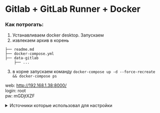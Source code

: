 # Gitlab + GitLab Runner + Docker


### Как потрогать:

1. Устанавливаем docker desktop. Запускаем
2. извлекаем архив в корень

```
├── readme.md             
├── docker-compose.yml    
├── data-gitlab
    ├── ...      
```
3. в корне запускаем команду `docker-compose up -d --force-recreate && docker-compose ps  `

web: http://192.168.1.38:8000/  
login: root  
pw: mGDjtXZF



<details>
  <summary>Источники которые использовал для настройки</summary>
  
#### [doc](http://snakeproject.ru/rubric/article.php?art=gitlab_docker_03_02_2022)  
#### [register gitlab runner in docker](https://docs.gitlab.com/runner/register/?tab=Docker)

</details>